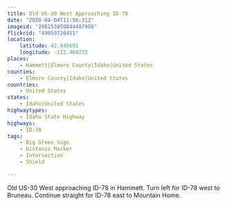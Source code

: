 ```yaml
---
title: Old US-30 West Approaching ID-78
date: "2020-04-04T11:56:31Z"
imageid: "298153850844487986"
flickrid: "49959720451"
location:
    latitude: 42.945691
    longitude: -115.464272
places:
    - Hammett|Elmore County|Idaho|United States
counties:
    - Elmore County|Idaho|United States
countries:
    - United States
states:
    - Idaho|United States
highwaytypes:
    - Idaho State Highway
highways:
    - ID-78
tags:
    - Big Green Sign
    - Distance Marker
    - Intersection
    - Shield

---
```

Old US-30 West approaching ID-78 in Hammett.  Turn left for ID-78 west to Bruneau.  Continue straight for ID-78 east to Mountain Home.